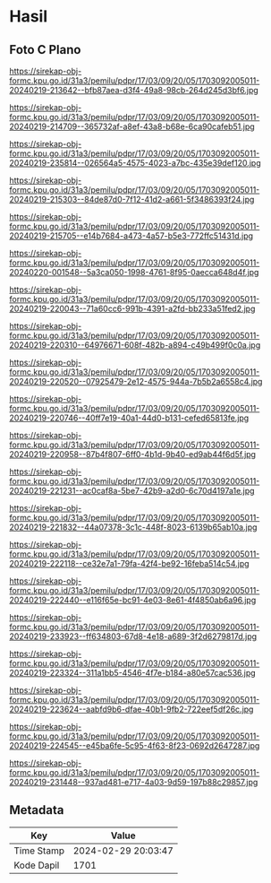 # Hasil

## Foto C Plano

https://sirekap-obj-formc.kpu.go.id/31a3/pemilu/pdpr/17/03/09/20/05/1703092005011-20240219-213642--bfb87aea-d3f4-49a8-98cb-264d245d3bf6.jpg

https://sirekap-obj-formc.kpu.go.id/31a3/pemilu/pdpr/17/03/09/20/05/1703092005011-20240219-214709--365732af-a8ef-43a8-b68e-6ca90cafeb51.jpg

https://sirekap-obj-formc.kpu.go.id/31a3/pemilu/pdpr/17/03/09/20/05/1703092005011-20240219-235814--026564a5-4575-4023-a7bc-435e39def120.jpg

https://sirekap-obj-formc.kpu.go.id/31a3/pemilu/pdpr/17/03/09/20/05/1703092005011-20240219-215303--84de87d0-7f12-41d2-a661-5f3486393f24.jpg

https://sirekap-obj-formc.kpu.go.id/31a3/pemilu/pdpr/17/03/09/20/05/1703092005011-20240219-215705--e14b7684-a473-4a57-b5e3-772ffc51431d.jpg

https://sirekap-obj-formc.kpu.go.id/31a3/pemilu/pdpr/17/03/09/20/05/1703092005011-20240220-001548--5a3ca050-1998-4761-8f95-0aecca648d4f.jpg

https://sirekap-obj-formc.kpu.go.id/31a3/pemilu/pdpr/17/03/09/20/05/1703092005011-20240219-220043--71a60cc6-991b-4391-a2fd-bb233a51fed2.jpg

https://sirekap-obj-formc.kpu.go.id/31a3/pemilu/pdpr/17/03/09/20/05/1703092005011-20240219-220310--64976671-608f-482b-a894-c49b499f0c0a.jpg

https://sirekap-obj-formc.kpu.go.id/31a3/pemilu/pdpr/17/03/09/20/05/1703092005011-20240219-220520--07925479-2e12-4575-944a-7b5b2a6558c4.jpg

https://sirekap-obj-formc.kpu.go.id/31a3/pemilu/pdpr/17/03/09/20/05/1703092005011-20240219-220746--40ff7e19-40a1-44d0-b131-cefed65813fe.jpg

https://sirekap-obj-formc.kpu.go.id/31a3/pemilu/pdpr/17/03/09/20/05/1703092005011-20240219-220958--87b4f807-6ff0-4b1d-9b40-ed9ab44f6d5f.jpg

https://sirekap-obj-formc.kpu.go.id/31a3/pemilu/pdpr/17/03/09/20/05/1703092005011-20240219-221231--ac0caf8a-5be7-42b9-a2d0-6c70d4197a1e.jpg

https://sirekap-obj-formc.kpu.go.id/31a3/pemilu/pdpr/17/03/09/20/05/1703092005011-20240219-221832--44a07378-3c1c-448f-8023-6139b65ab10a.jpg

https://sirekap-obj-formc.kpu.go.id/31a3/pemilu/pdpr/17/03/09/20/05/1703092005011-20240219-222118--ce32e7a1-79fa-42f4-be92-16feba514c54.jpg

https://sirekap-obj-formc.kpu.go.id/31a3/pemilu/pdpr/17/03/09/20/05/1703092005011-20240219-222440--e116f65e-bc91-4e03-8e61-4f4850ab6a96.jpg

https://sirekap-obj-formc.kpu.go.id/31a3/pemilu/pdpr/17/03/09/20/05/1703092005011-20240219-233923--ff634803-67d8-4e18-a689-3f2d6279817d.jpg

https://sirekap-obj-formc.kpu.go.id/31a3/pemilu/pdpr/17/03/09/20/05/1703092005011-20240219-223324--311a1bb5-4546-4f7e-b184-a80e57cac536.jpg

https://sirekap-obj-formc.kpu.go.id/31a3/pemilu/pdpr/17/03/09/20/05/1703092005011-20240219-223624--aabfd9b6-dfae-40b1-9fb2-722eef5df26c.jpg

https://sirekap-obj-formc.kpu.go.id/31a3/pemilu/pdpr/17/03/09/20/05/1703092005011-20240219-224545--e45ba6fe-5c95-4f63-8f23-0692d2647287.jpg

https://sirekap-obj-formc.kpu.go.id/31a3/pemilu/pdpr/17/03/09/20/05/1703092005011-20240219-231448--937ad481-e717-4a03-9d59-197b88c29857.jpg


## Metadata

| Key        | Value               |
| ---------- | ------------------- |
| Time Stamp | 2024-02-29 20:03:47 |
| Kode Dapil | 1701                |



